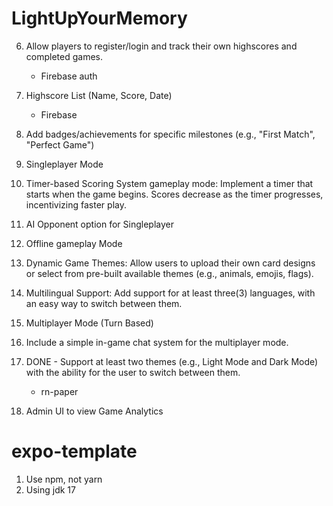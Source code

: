 # LightUpYourMemory

6. Allow players to register/login and track their own highscores and completed games.
    - Firebase auth

1. Highscore List (Name, Score, Date)
    - Firebase
9. Add badges/achievements for specific milestones (e.g., "First Match", "Perfect Game")


2. Singleplayer Mode
4. Timer-based Scoring System gameplay mode: Implement a timer that starts when the game begins. Scores decrease as the timer progresses, incentivizing faster play.
13. AI Opponent option for Singleplayer
5. Offline gameplay Mode
11. Dynamic Game Themes: Allow users to upload their own card designs or select from pre-built available themes (e.g., animals, emojis, flags).
10. Multilingual Support: Add support for at least three(3) languages, with an easy way to switch between them.

3. Multiplayer Mode (Turn Based)
7. Include a simple in-game chat system for the multiplayer mode.

8. DONE - Support at least two themes (e.g., Light Mode and Dark Mode) with the ability for the user to switch between them.
    - rn-paper
12. Admin UI to view Game Analytics

# expo-template

1. Use npm, not yarn
2. Using jdk 17
